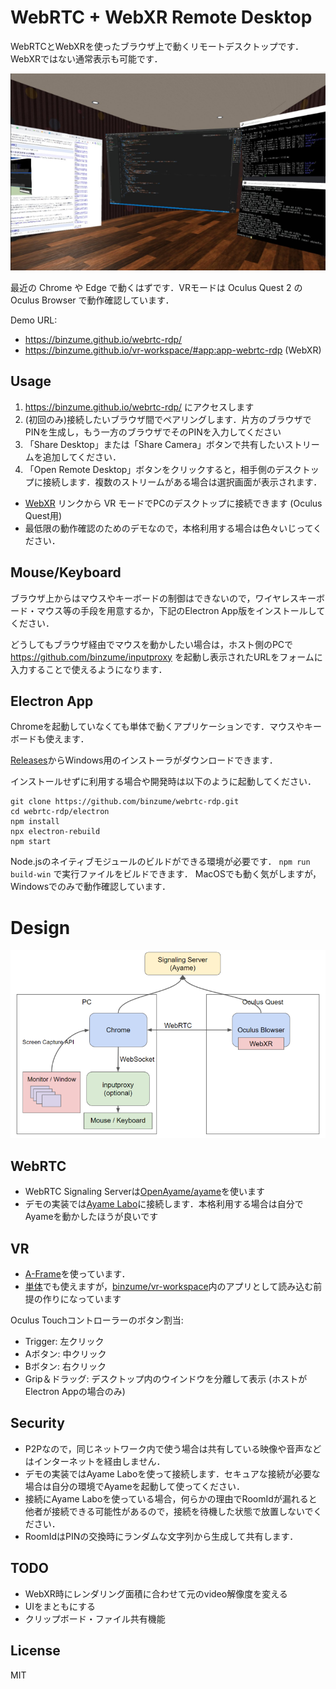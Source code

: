 # WebRTC + WebXR Remote Desktop

WebRTCとWebXRを使ったブラウザ上で動くリモートデスクトップです．WebXRではない通常表示も可能です．

![Screenshot](screenshot-xr.png)

最近の Chrome や Edge で動くはずです．VRモードは Oculus Quest 2 の Oculus Browser で動作確認しています．

Demo URL:
- https://binzume.github.io/webrtc-rdp/
- https://binzume.github.io/vr-workspace/#app:app-webrtc-rdp (WebXR)

## Usage

1. https://binzume.github.io/webrtc-rdp/ にアクセスします
2. (初回のみ)接続したいブラウザ間でペアリングします．片方のブラウザでPINを生成し，もう一方のブラウザでそのPINを入力してください
3. 「Share Desktop」または「Share Camera」ボタンで共有したいストリームを追加してください．
4. 「Open Remote Desktop」ボタンをクリックすると，相手側のデスクトップに接続します．複数のストリームがある場合は選択画面が表示されます．

- [WebXR](https://binzume.github.io/vr-workspace/#app:app-webrtc-rdp) リンクから VR モードでPCのデスクトップに接続できます (Oculus Quest用)
- 最低限の動作確認のためのデモなので，本格利用する場合は色々いじってください．

## Mouse/Keyboard

ブラウザ上からはマウスやキーボードの制御はできないので，ワイヤレスキーボード・マウス等の手段を用意するか，下記のElectron App版をインストールしてください．

どうしてもブラウザ経由でマウスを動かしたい場合は，ホスト側のPCで https://github.com/binzume/inputproxy を起動し表示されたURLをフォームに入力することで使えるようになります．

## Electron App

Chromeを起動していなくても単体で動くアプリケーションです．マウスやキーボードも使えます．

[Releases](https://github.com/binzume/webrtc-rdp/releases/latest)からWindows用のインストーラがダウンロードできます．

インストールせずに利用する場合や開発時は以下のように起動してください．

```
git clone https://github.com/binzume/webrtc-rdp.git
cd webrtc-rdp/electron
npm install
npx electron-rebuild
npm start
```

Node.jsのネイティブモジュールのビルドができる環境が必要です．
`npm run build-win` で実行ファイルをビルドできます．
MacOSでも動く気がしますが，Windowsでのみで動作確認しています．

# Design

![Design](design.png)

## WebRTC

- WebRTC Signaling Serverは[OpenAyame/ayame](https://github.com/OpenAyame/ayame)を使います
- デモの実装では[Ayame Labo](https://ayame-labo.shiguredo.jp/)に接続します．本格利用する場合は自分でAyameを動かしたほうが良いです

## VR

- [A-Frame](https://aframe.io/)を使っています．
- [単体](https://binzume.github.io/webrtc-rdp/webxr/)でも使えますが，[binzume/vr-workspace](https://github.com/binzume/vr-workspace)内のアプリとして読み込む前提の作りになっています

Oculus Touchコントローラーのボタン割当:

- Trigger: 左クリック
- Aボタン: 中クリック
- Bボタン: 右クリック
- Grip＆ドラッグ: デスクトップ内のウインドウを分離して表示 (ホストがElectron Appの場合のみ)

## Security

- P2Pなので，同じネットワーク内で使う場合は共有している映像や音声などはインターネットを経由しません．
- デモの実装ではAyame Laboを使って接続します．セキュアな接続が必要な場合は自分の環境でAyameを起動して使ってください．
- 接続にAyame Laboを使っている場合，何らかの理由でRoomIdが漏れると他者が接続できる可能性があるので，接続を待機した状態で放置しないでください．
- RoomIdはPINの交換時にランダムな文字列から生成して共有します．

## TODO

- WebXR時にレンダリング面積に合わせて元のvideo解像度を変える
- UIをまともにする
- クリップボード・ファイル共有機能

## License

MIT
